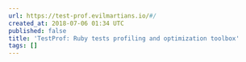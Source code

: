 ```yaml
---
url: https://test-prof.evilmartians.io/#/
created_at: 2018-07-06 01:34 UTC
published: false
title: 'TestProf: Ruby tests profiling and optimization toolbox'
tags: []
---
```



